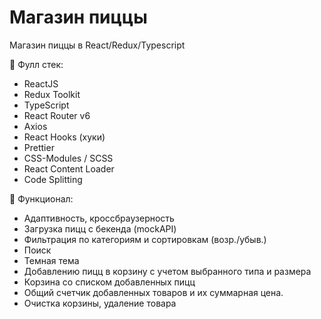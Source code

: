 # Магазин пиццы
Магазин пиццы в React/Redux/Typescript

📝 Фулл стек:
- ReactJS
- Redux Toolkit 
- TypeScript
- React Router v6 
- Axios
- React Hooks (хуки)
- Prettier
- CSS-Modules / SCSS
- React Content Loader
- Code Splitting

📝 Функционал:
- Адаптивность, кроссбраузерность
- Загрузка пицц с бекенда (mockAPI)
- Фильтрация по категориям и сортировкам (возр./убыв.)
- Поиск
- Темная тема
- Добавлению пицц в корзину с учетом выбранного типа и размера
- Корзина со списком добавленных пицц
- Общий счетчик добавленных товаров и их суммарная цена.
- Очистка корзины, удаление товара

